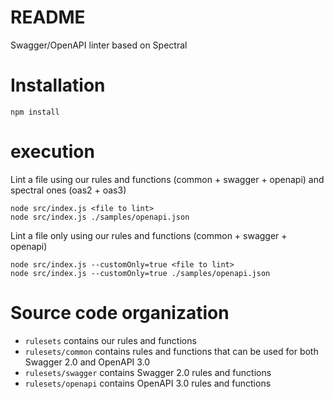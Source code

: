# README #

Swagger/OpenAPI linter based on Spectral

# Installation

```
npm install
```

# execution 

Lint a file using our rules and functions (common + swagger + openapi) and spectral ones (oas2 + oas3)
```
node src/index.js <file to lint>
node src/index.js ./samples/openapi.json
```

Lint a file only using our rules and functions (common + swagger + openapi)
```
node src/index.js --customOnly=true <file to lint>
node src/index.js --customOnly=true ./samples/openapi.json
```

# Source code organization

- `rulesets` contains our rules and functions
- `rulesets/common` contains rules and functions that can be used for both Swagger 2.0 and OpenAPI 3.0
- `rulesets/swagger` contains Swagger 2.0 rules and functions
- `rulesets/openapi` contains OpenAPI 3.0 rules and functions
